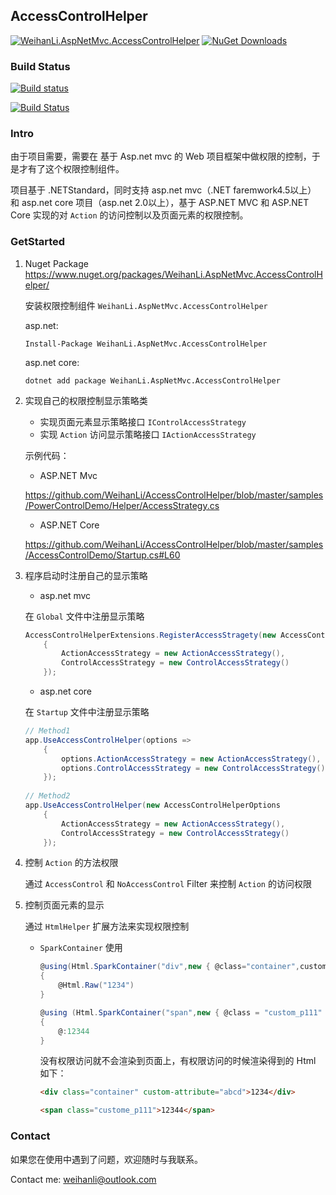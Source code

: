 ## AccessControlHelper

[![WeihanLi.AspNetMvc.AccessControlHelper](https://img.shields.io/nuget/v/WeihanLi.AspNetMvc.AccessControlHelper.svg)](http://www.nuget.org/packages/WeihanLi.AspNetMvc.AccessControlHelper/)
[![NuGet Downloads](https://img.shields.io/nuget/dt/WeihanLi.AspNetMvc.AccessControlHelper.svg)](http://www.nuget.org/packages/WeihanLi.AspNetMvc.AccessControlHelper/)

### Build Status

[![Build status](https://ci.appveyor.com/api/projects/status/ht69a1o8b9ss9v8a?svg=true)](https://ci.appveyor.com/project/WeihanLi/accesscontroldemo)

[![Build Status](https://travis-ci.org/WeihanLi/AccessControlHelper.svg?branch=master)](https://travis-ci.org/WeihanLi/AccessControlHelper)

### Intro

由于项目需要，需要在 基于 Asp.net mvc 的 Web 项目框架中做权限的控制，于是才有了这个权限控制组件。

项目基于 .NETStandard，同时支持 asp.net mvc（.NET faremwork4.5以上） 和 asp.net core 项目（asp.net 2.0以上），基于 ASP.NET MVC 和 ASP.NET Core 实现的对 `Action` 的访问控制以及页面元素的权限控制。

### GetStarted

1. Nuget Package <https://www.nuget.org/packages/WeihanLi.AspNetMvc.AccessControlHelper/> 
   
   安装权限控制组件 `WeihanLi.AspNetMvc.AccessControlHelper` 

   asp.net:

   ```
   Install-Package WeihanLi.AspNetMvc.AccessControlHelper
   ```

   asp.net core:

   ```
   dotnet add package WeihanLi.AspNetMvc.AccessControlHelper
   ```

1. 实现自己的权限控制显示策略类

    - 实现页面元素显示策略接口 `IControlAccessStrategy`
    - 实现 `Action` 访问显示策略接口 `IActionAccessStrategy`

    示例代码：
    
    - ASP.NET Mvc
   
   <https://github.com/WeihanLi/AccessControlHelper/blob/master/samples/PowerControlDemo/Helper/AccessStrategy.cs>

    - ASP.NET Core

   <https://github.com/WeihanLi/AccessControlHelper/blob/master/samples/AccessControlDemo/Startup.cs#L60>


1. 程序启动时注册自己的显示策略

    - asp.net mvc

    在 `Global` 文件中注册显示策略
    ``` csharp
    AccessControlHelperExtensions.RegisterAccessStragety(new AccessControlHelperOptions
        {
            ActionAccessStrategy = new ActionAccessStrategy(),
            ControlAccessStrategy = new ControlAccessStrategy()
        });
    ```
    
    - asp.net core

    在 `Startup` 文件中注册显示策略
    ``` csharp
    // Method1
    app.UseAccessControlHelper(options =>
        {
            options.ActionAccessStrategy = new ActionAccessStrategy(),
            options.ControlAccessStrategy = new ControlAccessStrategy()
        });
        
    // Method2
    app.UseAccessControlHelper(new AccessControlHelperOptions
        {
            ActionAccessStrategy = new ActionAccessStrategy(),
            ControlAccessStrategy = new ControlAccessStrategy()
        });

    ```
    

1. 控制 `Action` 的方法权限

    通过 `AccessControl` 和 `NoAccessControl` Filter 来控制 `Action` 的访问权限

1. 控制页面元素的显示

    通过 `HtmlHelper` 扩展方法来实现权限控制

    - `SparkContainer` 使用

       ``` csharp
       @using(Html.SparkContainer("div",new { @class="container",custom-attribute = "abcd" }))
       {
           @Html.Raw("1234")
       }

       @using (Html.SparkContainer("span",new { @class = "custom_p111" }, "F7A17FF9-3371-4667-B78E-BD11691CA852"))
       {
           @:12344
       }
       ```

       没有权限访问就不会渲染到页面上，有权限访问的时候渲染得到的 Html 如下：

       ``` html
       <div class="container" custom-attribute="abcd">1234</div>

       <span class="custome_p111">12344</span>
       ```


### Contact

如果您在使用中遇到了问题，欢迎随时与我联系。

Contact me: <weihanli@outlook.com>
